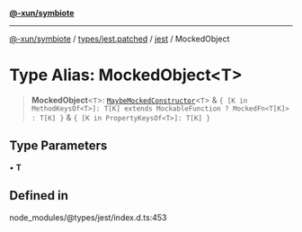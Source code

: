 [**@-xun/symbiote**](../../../../../README.md)

***

[@-xun/symbiote](../../../../../README.md) / [types/jest.patched](../../../README.md) / [jest](../README.md) / MockedObject

# Type Alias: MockedObject\<T\>

> **MockedObject**\<`T`\>: [`MaybeMockedConstructor`](MaybeMockedConstructor.md)\<`T`\> & `{ [K in MethodKeysOf<T>]: T[K] extends MockableFunction ? MockedFn<T[K]> : T[K] }` & `{ [K in PropertyKeysOf<T>]: T[K] }`

## Type Parameters

• **T**

## Defined in

node\_modules/@types/jest/index.d.ts:453
